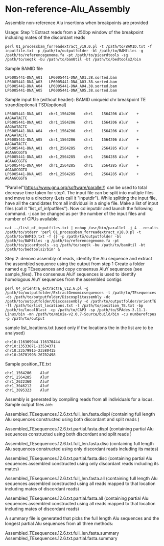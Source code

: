 # Non-reference-Alu_Assembly
 Assemble non-reference Alu insertions when breakpoints are provided


Usage:
Step 1:
Extract reads from a 250bp window of the breakpoint including mates of the discordant reads

	perl 01_processbam_forreadextract_v19.0.pl -t /path/to/BAMID.txt -f inputfile.txt -p /path/to/outputfolder -bl /path/to/BAMfiles -g /path/to/referencegenome.fa -pt /path/to/picardtools -sq /path/to/seqtk -bu /path/to/bamUtil -bt /path/to/bedtools2/bin


Sample BAMID file

	LP6005441-DNA_A01	LP6005441-DNA_A01.38.sorted.bam
	LP6005441-DNA_A03	LP6005441-DNA_A03.38.sorted.bam
	LP6005441-DNA_A04	LP6005441-DNA_A04.38.sorted.bam
	LP6005441-DNA_A05	LP6005441-DNA_A05.38.sorted.bam	
	
Sample input file (without header):
	BAMID				uniqueid		chr		breakpoint TE	strand(optional) TSD(optional)
	
	LP6005441-DNA_A01	chr1_1564206	chr1	1564206	AluY	+	AAGAATACTC
	LP6005441-DNA_A03	chr1_1564206	chr1	1564206	AluY	+	AAGAATACTC
	LP6005441-DNA_A04	chr1_1564206	chr1	1564206	AluY	+	AAGAATACTC
	LP6005441-DNA_A05	chr1_1564206	chr1	1564206	AluY	+	AAGAATACTC
	LP6005441-DNA_A01	chr1_2564285	chr1	2564285	AluY	+	AGAAGCGGTG
	LP6005441-DNA_A03	chr1_2564285	chr1	2564285	AluY	+	AGAAGCGGTG
	LP6005441-DNA_A04	chr1_2564285	chr1	2564285	AluY	+	AGAAGCGGTG
	LP6005441-DNA_A05	chr1_2564285	chr1	2564285	AluY	+	AGAAGCGGTG

"Parallel"(https://www.gnu.org/software/parallel/) can be used to total decrease time taken for step1. The input file can be split into multiple files and move to a directory (Lets call it "inputdir"). While splitting the input file, have all the candidates from all individual in a single file.  Make a list of input files (call it "list_of_infputfiles"). Now cd inputdir and launch the following command. -j can be changed as per the number of the input files and number of CPUs available.

	cat ../list_of_inputfiles.txt | nohup /usr/bin/parallel -j 4 --results /path/to/stderr 'perl 01_processbam_forreadextract_v18.0.pl -t /path/to/BAMID.txt -f {} -p /path/to/outputfolder -bl /path/to/BAMfiles -g /path/to/referencegenome.fa -pt /path/to/picardtools -sq /path/to/seqtk -bu /path/to/bamUtil -bt /path/to/bedtools2/bin' &

Step 2:
denovo assembly of reads, identify the Alu sequence and extract the assembled sequence using the output from step 1
Create a folder named e.g TEsequences and copy consensus AluY sequences (see sample_files). The consensus AluY sequences is used to identify homologous AluY sequences from the assembled contigs


	perl 04_orientTE_extractTE_v12.6.pl -g /path/to/outputfolder/ExtractGenomicsequences -t /path/to/TEsequences -ds /path/to/outputfolder/Discosplitassembly -dc /path/to/outputfolder/Discoassembly -d /path/to/outputfolder/orientTE -fl /path/to/list_locations.txt -l /path/to/position_TE.txt -bp /path/to/localBlast -cp /path/to/CAP3 -sp /path/to/SPAdes-3.11.1-Linux/bin -mn /path/to/minia-v2.0.7-Source/build/bin -cu numberofcpus -p /path/to/output 

sample list_locations.txt (used only if the locations the in the list are to be analysed)

	chr10:116369944-116370444
	chr10:13533871-13534371
	chr10:23579915-23580415
	chr10:26701998-26702498

Sample position_TE.txt

	chr1_1564206    AluY
	chr1_2564285    AluY
	chr1_2622360    AluY
	chr1_3046212    AluY
	chr1_3095323    AluY

Assembly is generated by compiling reads from all individuals for a locus. Sample output files are:

Assembled_TEsequences.12.6.txt.full_len.fasta.displ (containing full length Alu sequences constructed using both discordant and split reads )

Assembled_TEsequences.12.6.txt.partial.fasta.displ (containing partial Alu sequences constructed using both discordant and split reads )



Assembled_TEsequences.12.6.txt.full_len.fasta.disc (containing full length Alu sequences constructed using only discordant  reads including its mates)

Assembled_TEsequences.12.6.txt.partial.fasta.disc (containing partial Alu sequences assembled constructed using only discordant  reads including its mates)


Assembled_TEsequences.12.6.txt.full_len.fasta.all (containing full length Alu sequences assembled constructed using all reads mapped to that location including mates of discordant reads)

Assembled_TEsequences.12.6.txt.partial.fasta.all (containing partial Alu sequences assembled constructed using all reads mapped to that location including mates of discordant reads)

A summary file is generated that picks the full length Alu sequences and the longest partial Alu sequences from all three methods:

Assembled_TEsequences.12.6.txt.full_len.fasta.summary
Assembled_TEsequences.12.6.txt.partial.fasta.summary







